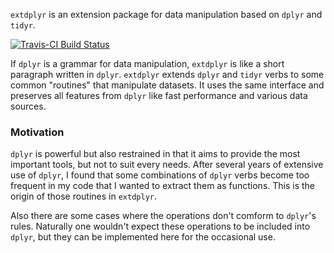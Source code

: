`extdplyr` is an extension package for data manipulation based on `dplyr` and `tidyr`.

[![Travis-CI Build Status](https://travis-ci.org/wangyuchen/extdplyr.svg?branch=master)](https://travis-ci.org/wangyuchen/extdplyr)


If `dplyr` is a grammar for data manipulation, `extdplyr` is like a short paragraph written in `dplyr`. `extdplyr` extends `dplyr` and `tidyr` verbs to some common "routines" that manipulate datasets. It uses the same interface and preserves all features from `dplyr` like fast performance and various data sources.

### Motivation
`dplyr` is powerful but also restrained in that it aims to provide the most important tools, but not to suit every needs. After several years of extensive use of `dplyr`, I found that some combinations of `dplyr` verbs become too frequent in my code that I wanted to extract them as functions. This is the origin of those routines in `extdplyr`.


Also there are some cases where the operations don't comform to `dplyr`'s rules. Naturally one wouldn't expect these operations to be included into `dplyr`, but they can be implemented here for the occasional use.


